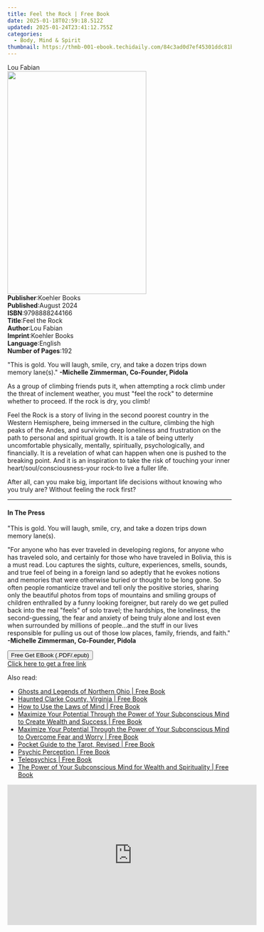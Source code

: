 ```yaml
---
title: Feel the Rock | Free Book
date: 2025-01-18T02:59:18.512Z
updated: 2025-01-24T23:41:12.755Z
categories:
  - Body, Mind & Spirit
thumbnail: https://thmb-001-ebook.techidaily.com/84c3ad0d7ef45301ddc81ba2b045960dbad208cb8fbfc03e5225d1fb0d944d8c.jpg
---
```

<main id="book-container">
  <div class="flex flex-col">
    <div class="book-brief flex-1 py-6 px-4 sm:p-6 md:py-10 md:px-8">
      <!-- brief-->
      <div class="book-brief-main">Lou Fabian</div>
    </div>
    <div
      class="book-meta-info flex-1 grid gap-4 col-start-1 col-end-3 row-start-1 sm:mb-6 sm:grid-cols-4 lg:gap-6 lg:col-start-2 lg:row-end-6 lg:row-span-6 lg:mb-0"
    >
      <div
        class="book-meta-info-left place-content-center mt-4 p-4 text-sm leading-6 col-start-2 col-span-2 dark:text-slate-400"
      >
        <img
          class="w-full h-500 object-cover rounded-lg sm:h-255 sm:col-span-2 lg:col-span-full"
          src="https://img-001-ebook.techidaily.com/46f2f1278439a9c970d5afc1c57d1ac7a096eb866c8e6f30a9e764f1bd8e696e.jpg"
          alt=""
          width="312"
          height="500"
        />
      </div>
      <div
        class="book-meta-info-right mt-2 col-start-1 row-start-2 col-span-3 self-center"
      >
        <!-- meta data  -->
        <div class="flex flex-col px-4 md:px-8">
          <div class="flex-1">
            <strong>Publisher</strong>:<span class="px-2">Koehler Books</span>
          </div>
          <div class="flex-1">
            <strong>Published</strong>:<span class="px-2">August 2024</span>
          </div>
          <div class="flex-1">
            <strong>ISBN</strong>:<span class="px-2">9798888244166</span>
          </div>
          <div class="flex-1">
            <strong>Title</strong>:<span class="px-2">Feel the Rock</span>
          </div>
          <div class="flex-1">
            <strong>Author</strong>:<span class="px-2">Lou Fabian</span>
          </div>
          <div class="flex-1">
            <strong>Imprint</strong>:<span class="px-2">Koehler Books</span>
          </div>
          <div class="flex-1">
            <strong>Language</strong>:<span class="px-2">English</span>
          </div>
          <div class="flex-1">
            <strong>Number of Pages</strong>:<span class="px-2">192</span>
          </div>
        </div>
      </div>
    </div>
    <div class="book-description flex-1 py-6 px-4 sm:p-6 md:py-10 md:px-8">
      <div class="book-description-main">
        <div accordion-content="" id="description">
          <p data-sleek-node-id="40149a">
            "This is gold. You will laugh, smile, cry, and take a dozen trips
            down memory lane(s)."
            <strong>-Michelle Zimmerman, Co-Founder, Pidola</strong>
          </p>
          <p data-sleek-node-id="40149a">
            <span style="background-color: rgb(255, 255, 255)"
              >As a group of climbing friends puts it, when attempting a rock
              climb under the threat of inclement weather, you must "feel the
              rock" to determine whether to proceed. If the rock is dry, you
              climb!</span
            >
          </p>
          <p data-sleek-node-id="40149a">
            Feel the Rock<span style="background-color: rgb(255, 255, 255)"
              >&nbsp;is a story of living in the second poorest country in the
              Western Hemisphere, being immersed in the culture, climbing the
              high peaks of the Andes, and surviving deep loneliness and
              frustration on the path to personal and spiritual growth. It is a
              tale of being utterly uncomfortable physically, mentally,
              spiritually, psychologically, and financially. It is a revelation
              of what can happen when one is pushed to the breaking point. And
              it is an inspiration to take the risk of touching your inner
              heart/soul/consciousness-your rock-to live a fuller life.</span
            >
          </p>
          <p data-sleek-node-id="40149a">
            <span style="background-color: rgb(255, 255, 255)"
              >After all, can you make big, important life decisions without
              knowing who you truly are? Without feeling the rock first?</span
            >
          </p>
        </div>
        <div class="accordion-fader"></div>
      </div>
    </div>
    <div class="book-excerpts flex-1 py-6 px-4 sm:p-6 md:py-10 md:px-8">
      <!-- excerpts-->
      <div class="book-excerpts-main">
        <hr />
        <h4 class="placeholder placeholder-heading">
          <span>In The Press</span>
        </h4>
        <p></p>
        <p>
          "This is gold. You will laugh, smile, cry, and take a dozen trips down
          memory lane(s).
        </p>
        <p>
          "For anyone who has ever traveled in developing regions, for anyone
          who has traveled solo, and certainly for those who have traveled in
          Bolivia, this is a must read. Lou captures the sights, culture,
          experiences, smells, sounds, and true feel of being in a foreign land
          so adeptly that he evokes notions and memories that were otherwise
          buried or thought to be long gone. So often people romanticize travel
          and tell only the positive stories, sharing only the beautiful photos
          from tops of mountains and smiling groups of children enthralled by a
          funny looking foreigner, but rarely do we get pulled back into the
          real "feels" of solo travel; the hardships, the loneliness, the
          second-guessing, the fear and anxiety of being truly alone and lost
          even when surrounded by millions of people...and the stuff in our
          lives responsible for pulling us out of those low places, family,
          friends, and faith."
          <strong>-Michelle Zimmerman, Co-Founder, Pidola</strong>
        </p>
        <p></p>
      </div>
    </div>
    <div
      class="book-about-author flex-1 py-6 px-4 sm:p-6 md:py-10 md:px-8"
    ></div>
    <div class="book-free-get flex-1 py-6 px-4 sm:p-6 md:py-10 md:px-8">
      <button
        id="btn-free-get"
        class="bg-blue-500 hover:bg-blue-700 text-white font-bold py-2 px-4 rounded"
      >
        Free Get EBook (.PDF/.epub)
      </button>
      <div id="countdown-display" class="px-2 text-lg mt-2"></div>
      <a
        id="free-link"
        class="hidden bg-blue-500 hover:bg-blue-700 text-white font-bold py-2 px-4 rounded"
        href="https://www.ebooks.com/en-us/book/211439601/feel-the-rock/lou-fabian/"
        target="_blank"
        >Click here to get a free link</a
      >
    </div>
    <script>
      let countdownTime = 0;
      let countdownInterval = null;
      document
        .getElementById('btn-free-get')
        .addEventListener('click', startCountdown);
      function startCountdown() {
        countdownTime = new Date().getTime() + 60000 * 3;
        countdownInterval = setInterval(updateCountdown, 1000);
        document.getElementById('btn-free-get').disabled = true;
        document
          .getElementById('btn-free-get')
          .classList.add('bg-gray-500', 'cursor-not-allowed');
      }
      function updateCountdown() {
        let currentTime = new Date().getTime();
        let timeLeft = countdownTime - currentTime;
        let secondsLeft = Math.floor(timeLeft / 1000);
        document.getElementById('countdown-display').innerHTML =
          `Remaining time: ${secondsLeft} seconds.`;
        if (secondsLeft <= 0) {
          clearInterval(countdownInterval);
          document.getElementById('btn-free-get').classList.add('hidden');
          document.getElementById('free-link').classList.remove('hidden');
          document.getElementById('countdown-display').innerHTML = '';
        }
      }
    </script>
  </div>
</main>

<ins class="adsbygoogle"
      style="display:block"
      data-ad-client="ca-pub-7571918770474297"
      data-ad-slot="8358498916"
      data-ad-format="auto"
      data-full-width-responsive="true"></ins>
    

<span class="atpl-alsoreadstyle">Also read:</span>
<div><ul>
<li><a href="https://novels-ebooks.techidaily.com/209781790-9781439667989-ghosts-and-legends-of-northern-ohio/"><u>Ghosts and Legends of Northern Ohio | Free Book</u></a></li>
<li><a href="https://novels-ebooks.techidaily.com/209781786-9781439667958-haunted-clarke-county-virginia/"><u>Haunted Clarke County, Virginia | Free Book</u></a></li>
<li><a href="https://novels-ebooks.techidaily.com/209781824-9781722523701-how-to-use-the-laws-of-mind/"><u>How to Use the Laws of Mind | Free Book</u></a></li>
<li><a href="https://novels-ebooks.techidaily.com/209781822-9781722523534-maximize-your-potential-through-the-power-of-your-subconscious-mind-to-create-wealth-and-success/"><u>Maximize Your Potential Through the Power of Your Subconscious Mind to Create Wealth and Success | Free Book</u></a></li>
<li><a href="https://novels-ebooks.techidaily.com/209781823-9781722523541-maximize-your-potential-through-the-power-of-your-subconscious-mind-to-overcome-fear-and-worry/"><u>Maximize Your Potential Through the Power of Your Subconscious Mind to Overcome Fear and Worry | Free Book</u></a></li>
<li><a href="https://novels-ebooks.techidaily.com/209780782-9781984857859-pocket-guide-to-the-tarot-revised/"><u>Pocket Guide to the Tarot, Revised | Free Book</u></a></li>
<li><a href="https://novels-ebooks.techidaily.com/209781815-9781722523749-psychic-perception/"><u>Psychic Perception | Free Book</u></a></li>
<li><a href="https://novels-ebooks.techidaily.com/209781821-9781722523732-telepsychics/"><u>Telepsychics | Free Book</u></a></li>
<li><a href="https://novels-ebooks.techidaily.com/209781818-9781722523855-the-power-of-your-subconscious-mind-for-wealth-and-spirituality/"><u>The Power of Your Subconscious Mind for Wealth and Spirituality | Free Book</u></a></li>
</ul></div>

<!-- affiliate ads begin -->
<iframe width="560" height="315" src="https://www.youtube.com/embed/-G7cU8dYvuI?si=JaKqRcW6qq9CDvty" title="YouTube video player" frameborder="0" allow="accelerometer; autoplay; clipboard-write; encrypted-media; gyroscope; picture-in-picture; web-share" referrerpolicy="strict-origin-when-cross-origin" allowfullscreen></iframe>
<!-- affiliate ads end -->


